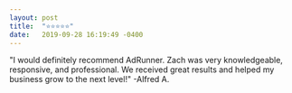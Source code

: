 ```yaml
---
layout: post
title:  "⭐⭐⭐⭐⭐"
date:   2019-09-28 16:19:49 -0400
---
```

"I would definitely recommend AdRunner. Zach was very knowledgeable, responsive, and professional. We received great results and helped my business grow to the next level!"
-Alfred A.

